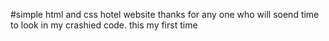 #simple html and css hotel website
thanks for any one who will soend time to look in my crashied code.
this my first time